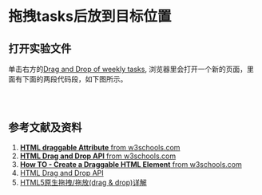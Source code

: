 # 拖拽tasks后放到目标位置

## 打开实验文件

单击右方的[Drag and Drop of weekly tasks](https://codepen.io/quanbinn/pen/YzZbZVq), 浏览器里会打开一个新的页面，里面有下面的两段代码段，如下图所示。

```html

```

```javascript

```

```CSS

```

## 参考文献及资料

1. [**HTML draggable Attribute** from w3schools.com](https://www.w3schools.com/TAGS/att_draggable.asp)
2. [**HTML Drag and Drop API** from w3schools.com](https://www.w3schools.com/HTML/html5_draganddrop.asp)
3. [**How TO - Create a Draggable HTML Element** from w3schools.com](https://www.w3schools.com/howto/howto_js_draggable.asp)
2. [HTML Drag and Drop API](https://developer.mozilla.org/en-US/docs/Web/API/HTML_Drag_and_Drop_API) 
2. [HTML5原生拖拽/拖放(drag & drop)详解](https://www.cnblogs.com/weiqinl/p/7886049.html) 

